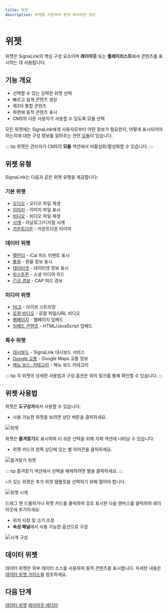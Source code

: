 ```yaml
---
title: 위젯
description: 위젯을 사용하여 동적 레이아웃 생성
---
```


# 위젯

위젯은 SignaLink의 핵심 구성 요소이며 **레이아웃** 또는 **플레이리스트**에서 콘텐츠를 표시하는 데 사용됩니다.

## 기능 개요

- 선택할 수 있는 강력한 위젯 선택
- 빠르고 쉽게 콘텐츠 생성
- 제3자 통합 콘텐츠
- 화면에 동적 콘텐츠 표시
- CMS의 다른 사용자가 사용할 수 있도록 모듈 선택

모든 위젯에는 SignaLink에게 사용자로부터 어떤 정보가 필요한지, 어떻게 표시되어야 하는지에 대한 구성 정보를 알려주는 관련 [모듈]( /media/widgets)이 있습니다.

::: tip
위젯은 관리자가 CMS의 **모듈** 섹션에서 비활성화/활성화할 수 있습니다.
:::

## 위젯 유형

SignaLink는 다음과 같은 위젯 유형을 제공합니다:

### 기본 위젯
- [오디오]( /media/widgets/audio) - 오디오 파일 재생
- [이미지]( /media/widgets/image) - 이미지 파일 표시
- [비디오]( /media/widgets/video) - 비디오 파일 재생
- [시계]( /media/widgets/clock) - 아날로그/디지털 시계
- [카운트다운]( /widgets/countdown) - 카운트다운 타이머

### 데이터 위젯
- [캘린더]( /media/widgets/calendar) - iCal 피드 이벤트 표시
- [통화]( /media/widgets/currencies) - 환율 정보 표시
- [데이터셋]( /media/widgets/dataset) - 데이터셋 정보 표시
- [마스토돈]( /media/widgets/mastodon) - 소셜 미디어 피드
- [긴급 경보]( /media/widgets/emergency-alerts) - CAP 피드 경보

### 미디어 위젯
- [HLS]( /media/widgets/hls) - 라이브 스트리밍
- [로컬 비디오]( /media/widgets/local-video) - 로컬 파일/URL 비디오
- [웹페이지]( /media/widgets/webpage) - 웹페이지 임베드
- [임베드 콘텐츠]( /media/widgets/embedded) - HTML/JavaScript 임베드

### 특수 위젯
- [대시보드]( /media/widgets/dashboard) - SignaLink 대시보드 서비스
- [Google 교통]( /media/widgets/google-traffic) - Google Maps 교통 정보
- [메뉴 보드: 카테고리]( /media/widgets/menu-boards-category) - 메뉴 보드 카테고리

::: tip
각 위젯의 상세한 사용법과 구성 옵션은 위의 링크를 통해 확인할 수 있습니다.
:::

## 위젯 사용법

위젯은 **도구상자**에서 사용할 수 있습니다:

- 사용 가능한 위젯을 보려면 상단 버튼을 클릭하세요.

![위젯](/img/v4_layouts_editor_widgets.png)

위젯은 **즐겨찾기**로 표시하여 더 쉬운 선택을 위해 자체 섹션에 나타날 수 있습니다:

- 위젯 카드의 왼쪽 상단에 있는 별 아이콘을 클릭하세요.

![즐겨찾기 위젯](/img/v4_layouts_editor_widgets_favourites.png)

::: tip
즐겨찾기 섹션에서 선택을 해제하려면 별을 클릭하세요.
:::

`>`가 있는 위젯은 추가 위젯 템플릿을 선택하기 위해 열어야 합니다:

![위젯 시계](/img/v4_layouts_editor_widgets_clock_example.png)

드래그 앤 드롭하거나 위젯 카드를 클릭하여 강조 표시한 다음 캔버스를 클릭하여 레이아웃에 추가하세요:

- 위치 지정 및 크기 조정
- **속성 패널**에서 사용 가능한 옵션으로 구성

![시계 구성](/img/v4_layouts_editor_clock_configuration.png)

## 데이터 위젯

데이터 위젯은 외부 데이터 소스를 사용하여 동적 콘텐츠를 표시합니다. 자세한 내용은 [데이터 위젯 가이드]( /layouts/editor/data-widgets)를 참조하세요.

## 다음 단계

[데이터 위젯]( /layouts/editor/data-widgets)
[레이아웃 에디터]( /layouts/editor) 